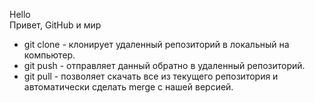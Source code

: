 Hello  
Привет, GitHub и мир  
+ git clone - клонирует удаленный репозиторий в локальный на компьютер.  
+ git push - отправляет данный обратно в удаленный репозиторий.  
+ git pull - позволяет скачать все из текущего репозитория и автоматически
сделать merge с нашей версией. 

